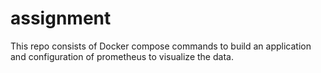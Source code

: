 # assignment
This repo consists of Docker compose commands to build an application and configuration of prometheus to visualize the data.
